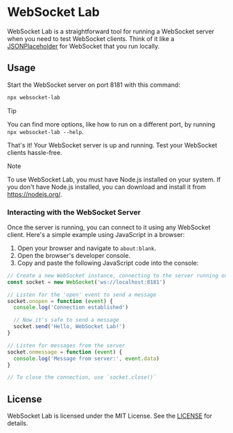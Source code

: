# WebSocket Lab

WebSocket Lab is a straightforward tool for running a WebSocket server when you need to test WebSocket clients. Think of it like a [JSONPlaceholder](https://jsonplaceholder.typicode.com/) for WebSocket that you run locally.

## Usage

Start the WebSocket server on port 8181 with this command:

```bash
npx websocket-lab
```

> [!TIP]
> You can find more options, like how to run on a different port, by running `npx websocket-lab --help`.

That's it! Your WebSocket server is up and running. Test your WebSocket clients hassle-free.

> [!NOTE]
> To use WebSocket Lab, you must have Node.js installed on your system. If you don't have Node.js installed, you can download and install it from https://nodejs.org/.

### Interacting with the WebSocket Server

Once the server is running, you can connect to it using any WebSocket client. Here's a simple example using JavaScript in a browser:

1. Open your browser and navigate to `about:blank`.
2. Open the browser's developer console.
3. Copy and paste the following JavaScript code into the console:

```javascript
// Create a new WebSocket instance, connecting to the server running on port 8181
const socket = new WebSocket('ws://localhost:8181')

// Listen for the 'open' event to send a message
socket.onopen = function (event) {
  console.log('Connection established')

  // Now it's safe to send a message
  socket.send('Hello, WebSocket Lab!')
}

// Listen for messages from the server
socket.onmessage = function (event) {
  console.log('Message from server:', event.data)
}

// To close the connection, use `socket.close()`
```

## License

WebSocket Lab is licensed under the MIT License. See the [LICENSE](LICENSE) for details.
